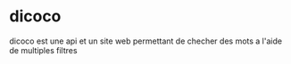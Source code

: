 # dicoco
dicoco est une api et un site web permettant de checher des mots a l'aide de multiples filtres
